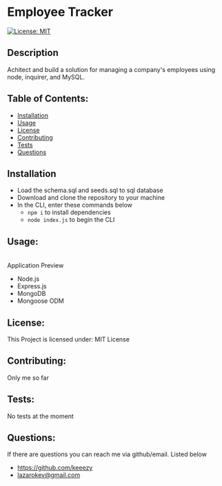 # Employee Tracker
[![License: MIT](https://img.shields.io/badge/License-MIT-yellow.svg)](https://opensource.org/licenses/MIT)

## Description
Achitect and build a solution for managing a company's employees using node, inquirer, and MySQL.

## Table of Contents:
* [Installation](#installation)
* [Usage](#usage)
* [License](#license)
* [Contributing](#contributing)
* [Tests](#tests)
* [Questions](#questions)

## Installation
* Load  the schema.sql and seeds.sql to sql database
* Download and clone the repository to your machine
* In the CLI, enter these commands below
    * `npm i` to install dependencies
    * `node index.js` to begin the CLI

## Usage:
<br>Application Preview

* Node.js
* Express.js
* MongoDB
* Mongoose ODM


## License:
This Project is licensed under: MIT License

## Contributing:
Only me so far

## Tests:
No tests at the moment

## Questions:
If there are questions you can reach me via github/email. Listed below
- https://github.com/keeezy
- lazarokev@gmail.com 
